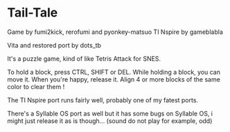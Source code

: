 Tail-Tale
===========
Game by fumi2kick, rerofumi and pyonkey-matsuo 
TI Nspire by gameblabla

Vita and restored port by dots_tb

It's a puzzle game, kind of like Tetris Attack for SNES.

To hold a block, press CTRL, SHIFT or DEL. 
While holding a block, you can move it.
When you're happy, release it.
Align 4 or more blocks of the same color to clear them !

The TI Nspire port runs fairly well, probably one of my fatest ports.

There's a Syllable OS port as well but it has some bugs on Syllable OS,
i might just release it as is though... (sound do not play for example, odd)
